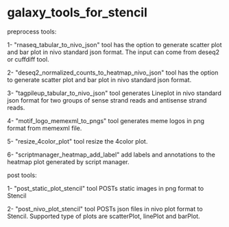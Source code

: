 # galaxy_tools_for_stencil

preprocess tools:

1- "rnaseq_tabular_to_nivo_json" tool has the option to generate scatter plot and bar plot in nivo standard json format. The input can come from deseq2 or cuffdiff tool. 

2- "deseq2_normalized_counts_to_heatmap_nivo_json" tool has the option to generate scatter plot and bar plot in nivo standard json format. 

3- "tagpileup_tabular_to_nivo_json" tool generates Lineplot in nivo standard json format for two groups of sense strand reads and antisense strand reads.

4- "motif_logo_memexml_to_pngs" tool generates meme logos in png format from memexml file. 

5- "resize_4color_plot" tool resize the 4color plot.

6- "scriptmanager_heatmap_add_label" add labels and annotations to the heatmap plot generated by script manager.

post tools:

1- "post_static_plot_stencil" tool POSTs static images in png format to Stencil

2- "post_nivo_plot_stencil" tool POSTs json files in nivo plot format to Stencil. Supported type of plots are scatterPlot, linePlot and barPlot.
